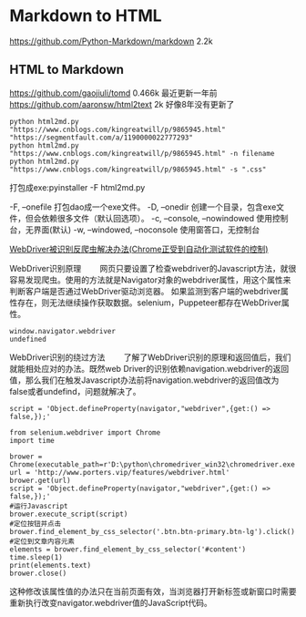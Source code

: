 # Markdown to HTML
https://github.com/Python-Markdown/markdown  2.2k
## HTML to Markdown
https://github.com/gaojiuli/tomd   0.466k 最近更新一年前
https://github.com/aaronsw/html2text 2k 好像8年没有更新了

```
python html2md.py "https://www.cnblogs.com/kingreatwill/p/9865945.html" "https://segmentfault.com/a/1190000022777293"
python html2md.py "https://www.cnblogs.com/kingreatwill/p/9865945.html" -n filename
python html2md.py "https://www.cnblogs.com/kingreatwill/p/9865945.html" -s ".css"
```
打包成exe:pyinstaller -F html2md.py

-F, –onefile 打包dao成一个exe文件。
-D, –onedir 创建一个目录，包含exe文件，但会依赖很多文件（默认回选项）。
-c, –console, –nowindowed 使用控制台，无界面(默认)
-w, –windowed, –noconsole 使用窗答口，无控制台

[WebDriver被识别反爬虫解决办法(Chrome正受到自动化测试软件的控制)](https://blog.csdn.net/weixin_43870646/article/details/105418801)

WebDriver识别原理
     网页只要设置了检查webdriver的Javascript方法，就很容易发现爬虫。使用的方法就是Navigator对象的webdriver属性，用这个属性来判断客户端是否通过WebDriver驱动浏览器。
如果监测到客户端的webdriver属性存在，则无法继续操作获取数据。selenium，Puppeteer都存在WebDriver属性。
```
window.navigator.webdriver
undefined
```

WebDriver识别的绕过方法
     了解了WebDriver识别的原理和返回值后，我们就能相处应对的办法。既然web Driver的识别依赖navigation.webdriver的返回值，那么我们在触发Javascript办法前将navigation.webdriver的返回值改为false或者undefind，问题就解决了。
```
script = 'Object.defineProperty(navigator,"webdriver",{get:() => false,});'
```

```
from selenium.webdriver import Chrome
import time

brower = Chrome(executable_path=r'D:\python\chromedriver_win32\chromedriver.exe')
url = 'http://www.porters.vip/features/webdriver.html'
brower.get(url)
script = 'Object.defineProperty(navigator,"webdriver",{get:() => false,});'
#运行Javascript
brower.execute_script(script)
#定位按钮并点击
brower.find_element_by_css_selector('.btn.btn-primary.btn-lg').click()
#定位到文章内容元素
elements = brower.find_element_by_css_selector('#content')
time.sleep(1)
print(elements.text)
brower.close()
```
这种修改该属性值的办法只在当前页面有效，当浏览器打开新标签或新窗口时需要重新执行改变navigator.webdriver值的JavaScript代码。